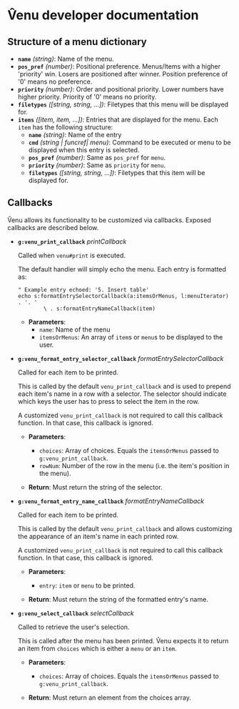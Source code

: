 # V̂enu developer documentation

## Structure of a menu dictionary
* **`name`** _(string)_: Name of the menu.
* **`pos_pref`** _(number)_: Positional preference. Menus/Items with a higher 'priority' win. Losers are positioned after winner. Position preference of '0' means no preference.
* **`priority`** _(number)_: Order and positional priority. Lower numbers have higher priority. Priority of '0' means no priority.
* **`filetypes`** _([string, string, ...])_: Filetypes that this menu will be displayed for.
* **`items`** _([item, item, ...])_: Entries that are displayed for the menu. Each `item` has the following structure:
    * **`name`** _(string)_: Name of the entry
    * **`cmd`** _(string | funcref| menu)_: Command to be executed or menu to be displayed when this entry is selected.
    * **`pos_pref`** _(number)_: Same as `pos_pref` for `menu`.
    * **`priority`** _(number)_: Same as `priority` for `menu`.
    * **`filetypes`** _([string, string, ...])_: Filetypes that this item will be displayed for.


## Callbacks

V̂enu allows its functionality to be customized via callbacks. Exposed callbacks are described below.


* **`g:venu_print_callback`** _printCallback_

    Called when `venu#print` is executed.

    The default handler will simply echo the menu. Each entry is formatted as:
    ```vim
    " Example entry echoed: '5. Insert table'
    echo s:formatEntrySelectorCallback(a:itemsOrMenus, l:menuIterator) . '. '
            \ . s:formatEntryNameCallback(item)
    ```

    * **Parameters**:
        * `name`: Name of the menu
        * `itemsOrMenus`: An array of `item`s or `menu`s to be displayed to the user.


* **`g:venu_format_entry_selector_callback`** _formatEntrySelectorCallback_

    Called for each item to be printed.

    This is called by the default `venu_print_callback` and is used to prepend each item's name in a row with a selector. The selector should indicate which keys the user has to press to select the item in the row.

    A customized `venu_print_callback` is not required to call this callback function. In that case, this callback is ignored.

    * **Parameters**:
        * `choices`: Array of choices. Equals the `itemsOrMenus` passed to `g:venu_print_callback`.
        * `rowNum`: Number of the row in the menu (i.e. the item's position in the menu).

    * **Return**: Must return the string of the selector.



* **`g:venu_format_entry_name_callback`** _formatEntryNameCallback_

    Called for each item to be printed.

    This is called by the default `venu_print_callback` and allows customizing the appearance of an item's name in each printed row.

    A customized `venu_print_callback` is not required to call this callback function. In that case, this callback is ignored.

    * **Parameters**:
        * `entry`: `item` or `menu` to be printed.

    * **Return**: Must return the string of the formatted entry's name.


* **`g:venu_select_callback`** _selectCallback_

    Called to retrieve the user's selection.

    This is called after the menu has been printed. V̂enu expects it to return an item from `choices` which is either a `menu` or an `item`.

    * **Parameters**:
        * `choices`: Array of choices. Equals the `itemsOrMenus` passed to `g:venu_print_callback`.

    * **Return**: Must return an element from the choices array.

